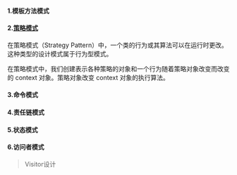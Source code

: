 #### 1.模板方法模式

#### 2.[策略模式](https://www.runoob.com/design-pattern/strategy-pattern.html)

在策略模式（Strategy Pattern）中，一个类的行为或其算法可以在运行时更改。这种类型的设计模式属于行为型模式。

在策略模式中，我们创建表示各种策略的对象和一个行为随着策略对象改变而改变的 context 对象。策略对象改变 context 对象的执行算法。

#### 3.命令模式

#### 4.责任链模式

#### 5.状态模式

#### 6.访问者模式

> Visitor设计

